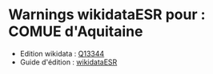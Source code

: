 Warnings wikidataESR pour : COMUE d'Aquitaine
================

- Edition wikidata : [Q13344](https://www.wikidata.org/wiki/Q13344)
- Guide d'édition : [wikidataESR](https://github.com/cpesr/wikidataESR/)

